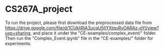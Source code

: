 # CS267A_project

To run the project, please first download the preprocessed data file from https://drive.google.com/file/d/1CUkIjRiA3ucqU5IiYXtquRvOARAz-pYI/view?usp=sharing, and place it under the "CE-examples/complex_event/" folder. Then run the "Complex_Event.ipynb" file in the "CE-examples/" folder for experiments.
